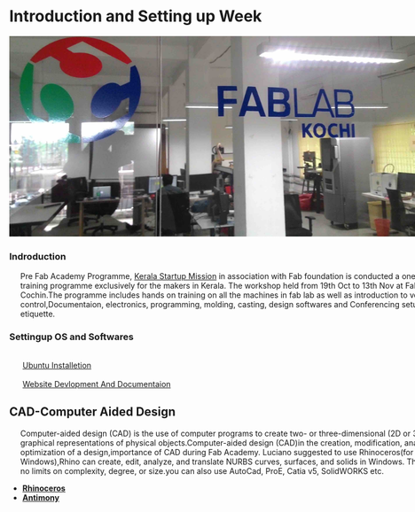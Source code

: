 
<div style="width:800px;">

# Introduction and Setting up Week

<center><img src="img/fablabdoor.jpg" width="800"/></center>

### Indroduction

<div align="justify;" style="margin-left:2.5%" style="margin-right:2.5%">

Pre Fab Academy Programme, [Kerala Startup Mission](https://startupmission.kerala.gov.in/) in association with Fab foundation is conducted a one month training programme exclusively for the makers in Kerala. The workshop held from 19th Oct to 13th Nov at Fablab Cochin.The programme includes hands on training on all the machines in fab lab as well as introduction to version control,Documentaion,  electronics, programming, molding, casting, design softwares and Conferencing setup and etiquette.
</div>

### Settingup OS and Softwares
<div style="margin-left:3%">
<br>
<a href=week1_1.html>Ubuntu Installetion</a><br>
<br>
<a href=week1_2.html>Website Devlopment And Documentaion</a><br>
</div>

## CAD-Computer Aided Design
<div align="justify;" style="margin-left:2.5%" style="margin-right:2.5%">

Computer-aided design (CAD) is the use of computer programs to create two- or three-dimensional (2D or 3D) graphical representations of physical objects.Computer-aided design (CAD)in the creation, modification, analysis, or optimization of a design,importance of CAD during Fab Academy.
Luciano suggested to use Rhinoceros(for Windows),Rhino can create, edit, analyze, and translate NURBS curves, surfaces, and solids in Windows. There are no limits on complexity, degree, or size.you can also use AutoCad, ProE, Catia v5, SolidWORKS etc.
</div>

* <b><a href=week1_3.html>Rhinoceros</a></b>
* <b><a href=week1_4.html>Antimony</a></b>


 </div>